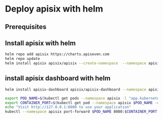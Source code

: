 # Deploy apisix with helm

## Prerequisites


## Install apisix with helm

```bash
helm repo add apisix https://charts.apiseven.com
helm repo update
helm install apisix apisix/apisix --create-namespace  --namespace apisix
```

## install apisix dashboard with helm

```bash
helm install apisix-dashboard apisix/apisix-dashboard --namespace apisix

export POD_NAME=$(kubectl get pods --namespace apisix -l "app.kubernetes.io/name=apisix-dashboard,app.kubernetes.io/instance=apisix-dashboard" -o jsonpath="{.items[0].metadata.name}")
export CONTAINER_PORT=$(kubectl get pod --namespace apisix $POD_NAME -o jsonpath="{.spec.containers[0].ports[0].containerPort}")
echo "Visit http://127.0.0.1:8080 to use your application"
kubectl --namespace apisix port-forward $POD_NAME 8080:$CONTAINER_PORT
```

